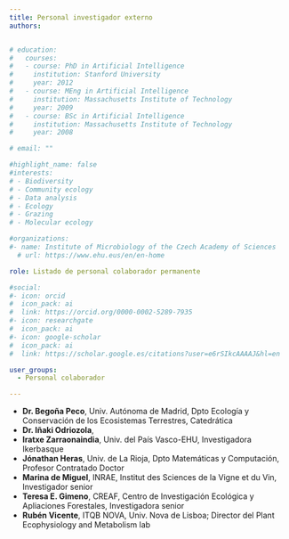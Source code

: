 ```yaml
---
title: Personal investigador externo
authors:


# education:
#   courses:
#   - course: PhD in Artificial Intelligence
#     institution: Stanford University
#     year: 2012
#   - course: MEng in Artificial Intelligence
#     institution: Massachusetts Institute of Technology
#     year: 2009
#   - course: BSc in Artificial Intelligence
#     institution: Massachusetts Institute of Technology
#     year: 2008

# email: ""

#highlight_name: false
#interests:
# - Biodiversity
# - Community ecology
# - Data analysis
# - Ecology
# - Grazing
# - Molecular ecology

#organizations:
#- name: Institute of Microbiology of the Czech Academy of Sciences
  # url: https://www.ehu.eus/en/en-home

role: Listado de personal colaborador permanente

#social:
#- icon: orcid
#  icon_pack: ai
#  link: https://orcid.org/0000-0002-5289-7935
#- icon: researchgate
#  icon_pack: ai
#- icon: google-scholar
#  icon_pack: ai
#  link: https://scholar.google.es/citations?user=e6rSIkcAAAAJ&hl=en

user_groups: 
  - Personal colaborador

---
```


- **Dr. Begoña Peco**, Univ. Autónoma de Madrid, Dpto Ecología y Conservación de los Ecosistemas Terrestres, Catedrática
- **Dr. Iñaki Odriozola**, 
- **Iratxe Zarraonaindia**, Univ. del País Vasco-EHU, Investigadora Ikerbasque
- **Jónathan Heras**, Univ. de La Rioja, Dpto Matemáticas y Computación, Profesor Contratado Doctor
- **Marina de Miguel**, INRAE, Institut des Sciences de la Vigne et du Vin, Investigador senior
- **Teresa E. Gimeno**, CREAF, Centro de Investigación Ecológica y Apliaciones Forestales, Investigadora senior
- **Rubén Vicente**, ITQB NOVA, Univ. Nova de Lisboa; Director del Plant Ecophysiology and Metabolism lab
